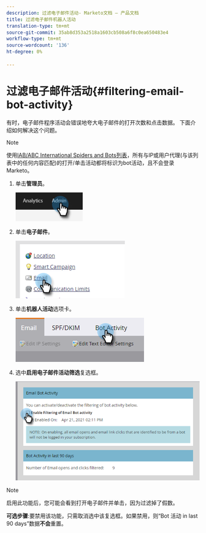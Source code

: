 ```yaml
---
description: 过滤电子邮件活动- Marketo文档 — 产品文档
title: 过滤电子邮件机器人活动
translation-type: tm+mt
source-git-commit: 35ab8d353a2518a1603cb508a6f8c0ea650483e4
workflow-type: tm+mt
source-wordcount: '136'
ht-degree: 0%

---
```


# 过滤电子邮件活动{#filtering-email-bot-activity}

有时，电子邮件程序活动会错误地夸大电子邮件的打开次数和点击数据。 下面介绍如何解决这个问题。

>[!NOTE]
>
>使用[IAB/ABC International Spiders and Bots列表](https://www.iab.com/guidelines/iab-abc-international-spiders-bots-list/)，所有与IP或用户代理(与该列表中的任何内容匹配)的打开/单击活动都将标识为bot活动，且不会登录Marketo。

1. 单击&#x200B;**管理员**。

   ![](assets/filtering-email-bot-activity-1.png)

1. 单击&#x200B;**电子邮件**。

   ![](assets/filtering-email-bot-activity-2.png)

1. 单击&#x200B;**机器人活动**&#x200B;选项卡。

   ![](assets/filtering-email-bot-activity-3.png)

1. 选中&#x200B;**启用电子邮件活动筛选**&#x200B;复选框。

   ![](assets/filtering-email-bot-activity-4.png)

>[!NOTE]
>
>启用此功能后，您可能会看到打开电子邮件并单击，因为过滤掉了假数。

**可选步骤**:要禁用该功能，只需取消选中该复选框。如果禁用，则“Bot 活动 in last 90 days”数据&#x200B;**不会**&#x200B;重置。
